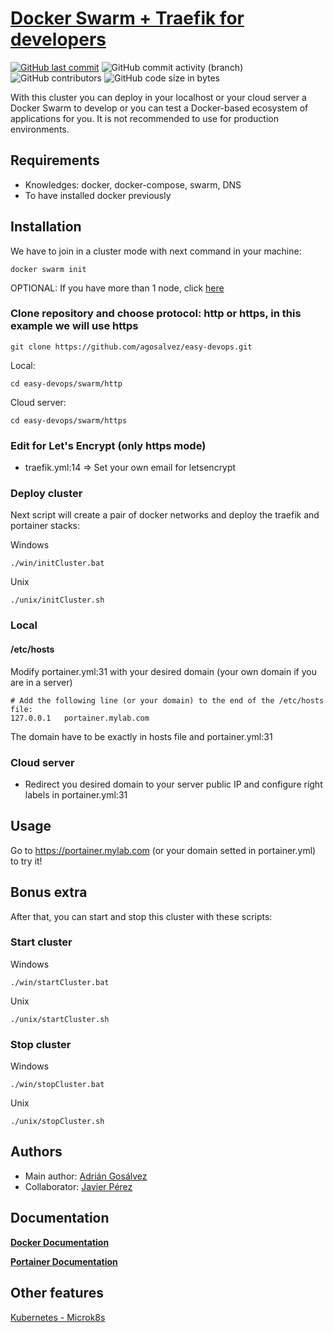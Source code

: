 # [Docker Swarm + Traefik for developers](https://github.com/agosalvez/easy-devops)

[![GitHub last commit](https://img.shields.io/github/last-commit/agosalvez/easy-devops.svg)](https://github.com/agosalvez/easy-devops/commits/main)
![GitHub commit activity (branch)](https://img.shields.io/github/commit-activity/t/agosalvez/easy-devops)
![GitHub contributors](https://img.shields.io/github/contributors/agosalvez/easy-devops)
![GitHub code size in bytes](https://img.shields.io/github/languages/code-size/agosalvez/easy-devops)

With this cluster you can deploy in your localhost or your cloud server a Docker Swarm to develop or you can test a Docker-based ecosystem of applications for you.
It is not recommended to use for production environments.

## Requirements

- Knowledges: docker, docker-compose, swarm, DNS
- To have installed docker previously

## Installation

We have to join in a cluster mode with next command in your machine:

```
docker swarm init
```

OPTIONAL: If you have more than 1 node, click [here](https://docs.docker.com/engine/swarm/swarm-tutorial/add-nodes/)

### Clone repository and choose protocol: http or https, in this example we will use https

```
git clone https://github.com/agosalvez/easy-devops.git
```

Local:
```
cd easy-devops/swarm/http
```
Cloud server:
```
cd easy-devops/swarm/https
```
### Edit for Let's Encrypt (only https mode)

- traefik.yml:14 => Set your own email for letsencrypt

### Deploy cluster

Next script will create a pair of docker networks and deploy the traefik and portainer stacks:

Windows
```
./win/initCluster.bat
```
Unix
```
./unix/initCluster.sh
```

### Local

#### /etc/hosts

Modify portainer.yml:31 with your desired domain (your own domain if you are in a server)

```
# Add the following line (or your domain) to the end of the /etc/hosts file:
127.0.0.1   portainer.mylab.com
```
The domain have to be exactly in hosts file and portainer.yml:31 

### Cloud server

- Redirect you desired domain to your server public IP and configure right labels in portainer.yml:31

## Usage

Go to https://portainer.mylab.com (or your domain setted in portainer.yml) to try it!

## Bonus extra

After that, you can start and stop this cluster with these scripts:

### Start cluster

Windows
```
./win/startCluster.bat
```
Unix
```
./unix/startCluster.sh
```
### Stop cluster

Windows
```
./win/stopCluster.bat
```
Unix
```
./unix/stopCluster.sh
```

## Authors

- Main author: [Adrián Gosálvez](https://github.com/agosalvez)
- Collaborator: [Javier Pérez](https://github.com/jaweewo)

## Documentation

**[Docker Documentation](https://docs.docker.com/get-started/overview/)**

**[Portainer Documentation](https://docs.portainer.io/)**

## Other features

[Kubernetes - Microk8s](https://github.com/agosalvez/Devops/tree/main/Kubernetes/Microk8s)
